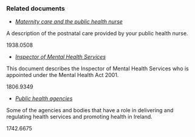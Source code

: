 ###  Related documents

  * [ _Maternity care and the public health nurse_ ](/en/birth-family-relationships/after-your-baby-is-born/maternity-care-and-public-health-nurse/)

A description of the postnatal care provided by your public health nurse.

1938.0508

  * [ _Inspector of Mental Health Services_ ](/en/health/health-services/mental-health/inspector-of-mental-health-services/)

This document describes the Inspector of Mental Health Services who is
appointed under the Mental Health Act 2001.

1806.9349

  * [ _Public health agencies_ ](/en/health/health-system/health-service-agencies/)

Some of the agencies and bodies that have a role in delivering and regulating
health services and promoting health in Ireland.

1742.6675
